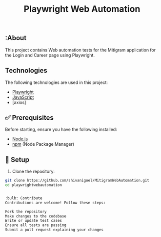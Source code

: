 <!DOCTYPE html>
<html lang="en">
<head>
  <meta charset="UTF-8">
  <meta name="viewport" content="width=device-width, initial-scale=1.0">
  <title>Playwright UI Automation - README</title>
</head>
<body>

<h1 align="center">Playwright Web Automation</h1>
<br>

## :About ##

This project contains Web automation tests for the Mitigram application  for the Login and Career page  using Playwright.

## Technologies ##

The following technologies are used in this project:

- [Playwright](https://playwright.dev/)
- [JavaScript](https://developer.mozilla.org/en-US/docs/Web/JavaScript)
- [axios]

## :white_check_mark: Prerequisites ##

Before starting, ensure you have the following installed:

- [Node.js](https://nodejs.org/en/)
- [npm](https://www.npmjs.com/) (Node Package Manager)

## :checkered_flag: Setup ##

1. Clone the repository:

```bash
git clone https://github.com/shivanigoel/MitigramWebAutomation.git
cd playwrightwebautomation


:bulb: Contribute
Contributions are welcome! Follow these steps:

Fork the repository
Make changes to the codebase
Write or update test cases
Ensure all tests are passing
Submit a pull request explaining your changes
